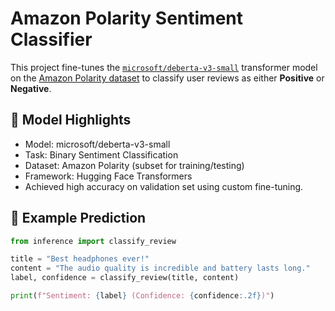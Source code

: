 # Amazon Polarity Sentiment Classifier

This project fine-tunes the [`microsoft/deberta-v3-small`](https://huggingface.co/microsoft/deberta-v3-small) transformer model on the [Amazon Polarity dataset](https://huggingface.co/datasets/amazon_polarity) to classify user reviews as either **Positive** or **Negative**.

## 🚀 Model Highlights

- Model: microsoft/deberta-v3-small
- Task: Binary Sentiment Classification
- Dataset: Amazon Polarity (subset for training/testing)
- Framework: Hugging Face Transformers
- Achieved high accuracy on validation set using custom fine-tuning.

## 🔎 Example Prediction

```python
from inference import classify_review

title = "Best headphones ever!"
content = "The audio quality is incredible and battery lasts long."
label, confidence = classify_review(title, content)

print(f"Sentiment: {label} (Confidence: {confidence:.2f})")
